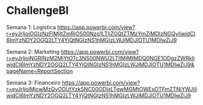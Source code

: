 # ChallengeBI

Semana 1: Logística
https://app.powerbi.com/view?r=eyJrIjoiOGIzNzFlMjItZmRjOS00Nzg1LTljZGQtZTMzYmZiMDIzNGQyIiwidCI6ImYzNDY2OGQ2LTY4YjQtNGIzNS1hMGIzLWJiMDJlOTU1MDIwZiJ9

Semana 2: Marketing
https://app.powerbi.com/view?r=eyJrIjoiNGRlNzM2MjYtOTc3NS00NWU2LTllMjMtMDQ0NGE1ODgzZWRkIiwidCI6ImYzNDY2OGQ2LTY4YjQtNGIzNS1hMGIzLWJiMDJlOTU1MDIwZiJ9&pageName=ReportSection

Semana 3: Financeiro
https://app.powerbi.com/view?r=eyJrIjoiMjcwMzQyODUtYzk5NC00ODIxLTgwMGMtOWExOTFmZTNiYWJiIiwidCI6ImYzNDY2OGQ2LTY4YjQtNGIzNS1hMGIzLWJiMDJlOTU1MDIwZiJ9
